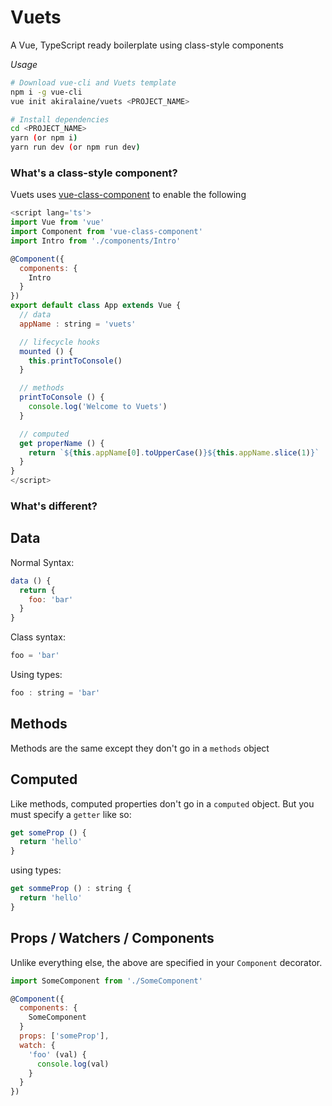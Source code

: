 # Vuets
A Vue, TypeScript ready boilerplate using class-style components

*Usage*
```bash
# Download vue-cli and Vuets template
npm i -g vue-cli
vue init akiralaine/vuets <PROJECT_NAME>

# Install dependencies
cd <PROJECT_NAME>
yarn (or npm i)
yarn run dev (or npm run dev)
```

### What's a class-style component?
Vuets uses [vue-class-component](https://github.com/vuejs/vue-class-component) to enable the following
```js
<script lang='ts'>
import Vue from 'vue'
import Component from 'vue-class-component'
import Intro from './components/Intro'

@Component({
  components: {
    Intro
  }
})
export default class App extends Vue {
  // data
  appName : string = 'vuets'

  // lifecycle hooks
  mounted () {
    this.printToConsole()
  }

  // methods
  printToConsole () {
    console.log('Welcome to Vuets')
  }

  // computed
  get properName () {
    return `${this.appName[0].toUpperCase()}${this.appName.slice(1)}`
  }
}
</script>
```

### What's different?
Data
--
Normal Syntax:
```js 
data () {
  return {
    foo: 'bar'
  }
}
```
Class syntax:
```js 
foo = 'bar'
```
Using types:
```js
foo : string = 'bar'
```

Methods
--
Methods are the same except they don't go in a `methods` object

Computed
--
Like methods, computed properties don't go in a `computed` object. But you must specify a `getter` like so:
```js
get someProp () {
  return 'hello'
}
```
using types:
```js 
get sommeProp () : string {
  return 'hello'
}
```
Props / Watchers / Components
--
Unlike everything else, the above are specified in your `Component` decorator.
```jsx
import SomeComponent from './SomeComponent'

@Component({
  components: {
    SomeComponent
  }
  props: ['someProp'],
  watch: {
    'foo' (val) {
      console.log(val)
    }
  }
})
```